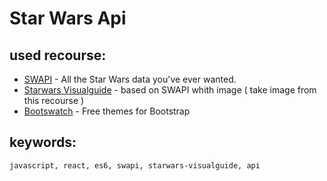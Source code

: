 # Star Wars Api

## used recourse:
  * [SWAPI](https://swapi.co/) - All the Star Wars data you've ever wanted.
  * [Starwars Visualguide](https://starwars-visualguide.com/#/) - based on SWAPI whith image ( take image from this recourse )
  * [Bootswatch](https://bootswatch.com) - Free themes for Bootstrap
    
## keywords: 
    javascript, react, es6, swapi, starwars-visualguide, api 